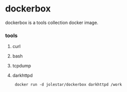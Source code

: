 # dockerbox
dockerbox is a tools collection docker image.

### tools
1. curl 
2. bash
3. tcpdump
4. darkhttpd   
    
        docker run -d jolestar/dockerbox darkhttpd /work
